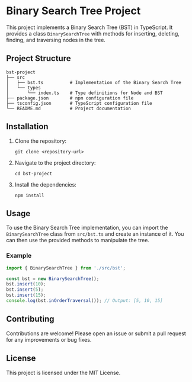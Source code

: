 # Binary Search Tree Project

This project implements a Binary Search Tree (BST) in TypeScript. It provides a class `BinarySearchTree` with methods for inserting, deleting, finding, and traversing nodes in the tree.

## Project Structure

```
bst-project
├── src
│   ├── bst.ts          # Implementation of the Binary Search Tree
│   └── types
│       └── index.ts    # Type definitions for Node and BST
├── package.json        # npm configuration file
├── tsconfig.json       # TypeScript configuration file
└── README.md           # Project documentation
```

## Installation

1. Clone the repository:
   ```
   git clone <repository-url>
   ```
2. Navigate to the project directory:
   ```
   cd bst-project
   ```
3. Install the dependencies:
   ```
   npm install
   ```

## Usage

To use the Binary Search Tree implementation, you can import the `BinarySearchTree` class from `src/bst.ts` and create an instance of it. You can then use the provided methods to manipulate the tree.

### Example

```typescript
import { BinarySearchTree } from './src/bst';

const bst = new BinarySearchTree();
bst.insert(10);
bst.insert(5);
bst.insert(15);
console.log(bst.inOrderTraversal()); // Output: [5, 10, 15]
```

## Contributing

Contributions are welcome! Please open an issue or submit a pull request for any improvements or bug fixes.

## License

This project is licensed under the MIT License.